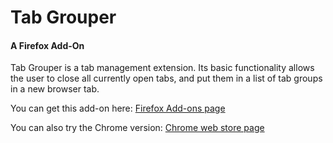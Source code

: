 # Tab Grouper
#### A Firefox Add-On

Tab Grouper is a tab management extension. Its basic functionality allows the user to close all currently open tabs, and put them in a list of tab groups in a new browser tab.

You can get this add-on here: [Firefox Add-ons page](https://addons.mozilla.org/en-US/firefox/addon/tabgrouper/)

You can also try the Chrome version:
[Chrome web store page](https://chrome.google.com/webstore/detail/tab-grouper/mbgligdomdgbbenibfnlociabpmidilp)